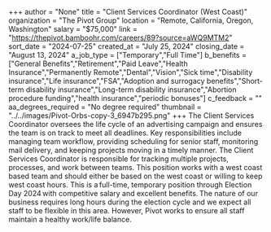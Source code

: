 +++
author = "None"
title = "Client Services Coordinator (West Coast)"
organization = "The Pivot Group"
location = "Remote, California, Oregon, Washington"
salary = "$75,000"
link = "https://thepivot.bamboohr.com/careers/89?source=aWQ9MTM2"
sort_date = "2024-07-25"
created_at = "July 25, 2024"
closing_date = "August 13, 2024"
a_job_type = ["Temporary","Full Time"]
b_benefits = ["General Benefits","Retirement","Paid Leave","Health Insurance","Permanently Remote","Dental","Vision","Sick time","Disability insurance","Life insurance","FSA","Adoption and surrogacy benefits","Short-term disability insurance","Long-term disability insurance","Abortion procedure funding","health insurance","periodic bonuses"]
c_feedback = ""
aa_degrees_required = "No degree required"
thumbnail = "../../images/Pivot-Orbs-copy-3_6947b295.png"
+++
The Client Services Coordinator oversees the life cycle of an advertising campaign and ensures the team is on track to meet all deadlines. Key responsibilities include managing team workflow, providing scheduling for senior staff, monitoring mail delivery, and keeping projects moving in a timely manner. The Client Services Coordinator is responsible for tracking multiple projects, processes, and work between teams. This position works with a west coast based team and should either be based on the west coast or willing to keep west coast hours. This is a full-time, temporary position through Election Day 2024 with competitive salary and excellent benefits. The nature of our business requires long hours during the election cycle and we expect all staff to be flexible in this area. However, Pivot works to ensure all staff maintain a healthy work/life balance. 